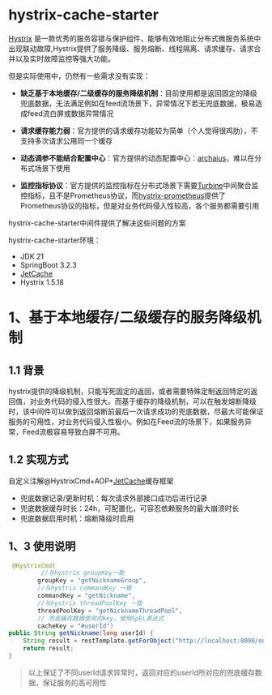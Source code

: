 # hystrix-cache-starter


[Hystrix](https://github.com/Netflix/Hystrix) 是一款优秀的服务容错与保护组件，能够有效地阻止分布式微服务系统中出现联动故障,Hystrix提供了服务降级、服务熔断、线程隔离、请求缓存、请求合并以及实时故障监控等强大功能。

但是实际使用中，仍然有一些需求没有实现：
 * **缺乏基于本地缓存/二级缓存的服务降级机制**：目前使用都是返回固定的降级兜底数据，无法满足例如在feed流场景下，异常情况下若无兜底数据，极易造成feed流白屏或数据异常情况

 * **请求缓存能力弱**：官方提供的请求缓存功能较为简单（个人觉得很鸡肋），不支持多次请求公用同一个缓存

 * **动态调参不能结合配置中心**：官方提供的动态配置中心：[archaius](https://github.com/Netflix/archaius)，难以在分布式场景下使用
 * **监控指标协议**：官方提供的监控指标在分布式场景下需要[Turbine](https://github.com/Netflix/Turbine)中间聚合监控指标，且不是Prometheus协议，而[hystrix-prometheus](https://github.com/ahus1/prometheus-hystrix)提供了Prometheus协议的指标，但是对业务代码侵入性较高，各个服务都需要引用

hystrix-cache-starter中间件提供了解决这些问题的方案

hystrix-cache-starter环境：
* JDK 21
* SpringBoot 3.2.3
* [JetCache](https://github.com/alibaba/jetcache/wiki/)
* Hystrix 1.5.18


# 1、基于本地缓存/二级缓存的服务降级机制
## 1.1 背景
hystrix提供的降级机制，只能写死固定的返回，或者需要特殊定制返回特定的返回值，对业务代码的侵入性很大。而基于缓存的降级机制，可以在触发熔断降级时，该中间件可以做到返回熔断前最后一次请求成功的兜底数据，尽最大可能保证服务的可用性，对业务代码侵入性极小。例如在Feed流的场景下，如果服务异常，Feed流极容易导致白屏不可用。
## 1.2 实现方式
自定义注解@HystrixCmd+AOP+[JetCache](https://github.com/alibaba/jetcache/wiki/)缓存框架
* 兜底数据记录/更新时机：每次请求外部接口成功后进行记录
* 兜底数据缓存时长：24h，可配置化，可容忍依赖服务的最大崩溃时长
* 兜底数据启用时机：熔断降级时启用
## 1、3 使用说明
```java
 @HystrixCmd(
         //与hystrix groupKey一致
        groupKey = "getNicknameGroup",
        //与hystrix commandKey 一致
        commandKey = "getNickname",
        //与hystrix threadPoolKey 一致
        threadPoolKey = "getNicknameThreadPool",
        // 兜底缓存数据使用的key，使用SpEL表达式
        cacheKey = "#userId")
public String getNickname(long userId) {
    String result = restTemplate.getForObject("http://localhost:8090/outer/user/api/nickname/query?userId=" + userId, String.class);
    return result;
}
```
> 以上保证了不同userId请求异常时，返回对应的userId所对应的兜底缓存数据，保证服务的高可用性